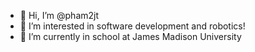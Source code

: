 - 👋 Hi, I’m @pham2jt
- 👀 I’m interested in software development and robotics!
- 🌱 I’m currently in school at James Madison University
